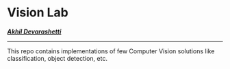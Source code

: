 # Vision Lab
[_**Akhil Devarashetti**_](https://akhil.ai)

---

This repo contains implementations of few Computer Vision solutions like classification, object detection, etc.
